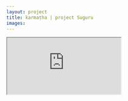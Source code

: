 ```yaml
---
layout: project
title: karmaṭha | project Suguru
images: 
---
```


<section class="content-block" id="">
  <div class="multi-lang-block">
    <div lang="en">
      <p>
      </p>
    </div>
    <div lang="nl">
    </div>
    <iframe src="https://spassvogel.github.io/retroban/" class="iframe"></iframe>
  </div>
</section>

